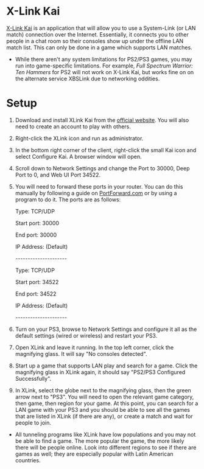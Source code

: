 # X-Link Kai

[X-Link Kai](http://www.teamxlink.co.uk/) is an application that will allow you to use a System-Link (or LAN match) connection over the Internet. Essentially, it connects you to other people in a chat room so their consoles show up under the offline LAN match list. This can only be done in a game which supports LAN matches.

* While there aren't any system limitations for PS2/PS3 games, you may run into game-specific limitations. For example, *Full Spectrum Warrior: Ten Hammers* for PS2 will not work on X-Link Kai, but works fine on on the alternate service XBSLink due to networking oddities.


# Setup

1. Download and install XLink Kai from the [official website](http://www.teamxlink.co.uk/). You will also need to create an account to play with others.

2. Right-click the XLink icon and run as administrator.

3. In the bottom right corner of the client, right-click the small Kai icon and select Configure Kai. A browser window will open.

4. Scroll down to Network Settings and change the Port to 30000, Deep Port to 0, and Web UI Port 34522.

5. You will need to forward these ports in your router. You can do this manually by following a guide on [PortForward.com](http://portforward.com/english/routers/port_forwarding/routerindex.htm) or by using a program to do it. The ports are as follows:

    Type: TCP/UDP


    Start port: 30000


    End port: 30000


    IP Address: (Default) 

    \-\-\-\-\-\-\-\-\-\-\-\-\-\-\-\-\-\-\-\-\-

    Type: TCP/UDP


    Start port: 34522

    End port: 34522

    IP Address: (Default) 


    \-\-\-\-\-\-\-\-\-\-\-\-\-\-\-\-\-\-\-\-\-

6. Turn on your PS3, browse to Network Settings and configure it all as the default settings (wired or wireless) and restart your PS3.

7. Open XLink and leave it running. In the top left corner, click the magnifying glass. It will say "No consoles detected".

8. Start up a game that supports LAN play and search for a game. Click the magnifying glass in XLink again, it should say "PS2/PS3 Configured Successfully".


9. In XLink, select the globe next to the magnifying glass, then the green arrow next to "PS3". You will need to open the relevant game category, then game, then region for your game. At this point, you can search for a LAN game with your PS3 and you should be able to see all the games that are listed in XLink (if there are any), or create a match and wait for people to join.

* All tunneling programs like XLink have low populations and you may not be able to find a game. The more popular the game, the more likely there will be people online. Look into different regions to see if there are games as well; they are especially popular with Latin American countries.  
